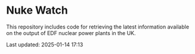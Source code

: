 # Nuke Watch

This repository includes code for retrieving the latest information available on the output of EDF nuclear power plants in the UK.

Last updated: 2025-01-14 17:13